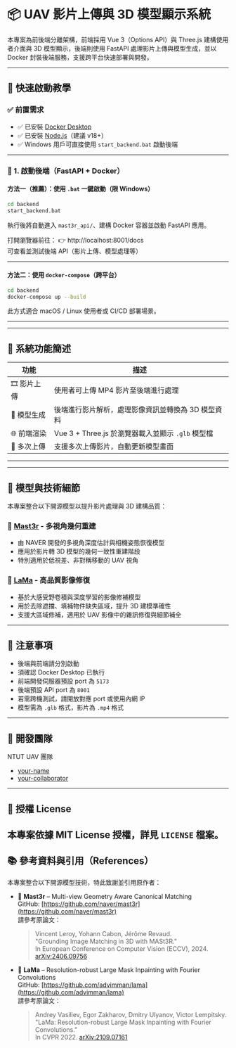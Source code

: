 # 📦 UAV 影片上傳與 3D 模型顯示系統

本專案為前後端分離架構，前端採用 Vue 3（Options API）與 Three.js 建構使用者介面與 3D 模型顯示，後端則使用 FastAPI 處理影片上傳與模型生成，並以 Docker 封裝後端服務，支援跨平台快速部署與開發。

---

## 🚀 快速啟動教學

### ✅ 前置需求

- ✅ 已安裝 [Docker Desktop](https://www.docker.com/products/docker-desktop)
- ✅ 已安裝 [Node.js](https://nodejs.org/)（建議 v18+）
- ✅ Windows 用戶可直接使用 `start_backend.bat` 啟動後端

---

### 🔧 1. 啟動後端（FastAPI + Docker）

#### 方法一（推薦）：使用 `.bat` 一鍵啟動（限 Windows）

```bash
cd backend
start_backend.bat
```

執行後將自動進入 `mast3r_api/`、建構 Docker 容器並啟動 FastAPI 應用。

打開瀏覽器前往：
👉 http://localhost:8001/docs  
可查看並測試後端 API（影片上傳、模型處理等）

---

#### 方法二：使用 `docker-compose`（跨平台）

```bash
cd backend
docker-compose up --build
```

此方式適合 macOS / Linux 使用者或 CI/CD 部署場景。

---



---

## 🧪 系統功能簡述

| 功能 | 描述 |
|------|------|
| 🎞️ 影片上傳 | 使用者可上傳 MP4 影片至後端進行處理 |
| 🧠 模型生成 | 後端進行影片解析，處理影像資訊並轉換為 3D 模型資料 |
| 🌐 前端渲染 | Vue 3 + Three.js 於瀏覽器載入並顯示 `.glb` 模型檔 |
| 🔁 多次上傳 | 支援多次上傳影片，自動更新模型畫面 |

---


---

## 🧠 模型與技術細節

本專案整合以下開源模型以提升影片處理與 3D 建構品質：

### 🔷 [Mast3r](https://github.com/naver/mast3r) - 多視角幾何重建

- 由 NAVER 開發的多視角深度估計與相機姿態恢復模型
- 應用於影片轉 3D 模型的幾何一致性重建階段
- 特別適用於低視差、非對稱移動的 UAV 視角

### 🔷 [LaMa](https://github.com/advimman/lama) - 高品質影像修復

- 基於大感受野卷積與深度學習的影像修補模型
- 用於去除遮擋、填補物件缺失區域，提升 3D 建模準確性
- 支援大區域修補，適用於 UAV 影像中的雜訊修復與細節補全

---

## 🧠 注意事項

- 後端與前端請分別啟動
- 須確認 Docker Desktop 已執行
- 前端開發伺服器預設 port 為 `5173`
- 後端預設 API port 為 `8001`
- 若需跨機測試，請開放對應 port 或使用內網 IP
- 模型需為 `.glb` 格式，影片為 `.mp4` 格式

---

## 👥 開發團隊

NTUT UAV 團隊  
- [your-name](https://github.com/your-name)
- [your-collaborator](https://github.com/your-collaborator)

---

## 📜 授權 License

本專案依據 MIT License 授權，詳見 `LICENSE` 檔案。
---

## 📚 參考資料與引用（References）

本專案整合以下開源模型技術，特此致謝並引用原作者：

- 🔷 **Mast3r** – Multi-view Geometry Aware Canonical Matching  
  GitHub: [https://github.com/naver/mast3r](https://github.com/naver/mast3r)  
  請參考原論文：  
  > Vincent Leroy, Yohann Cabon, Jérôme Revaud.  
  > "Grounding Image Matching in 3D with MASt3R."  
  > In European Conference on Computer Vision (ECCV), 2024.  
  > [arXiv:2406.09756](https://arxiv.org/abs/2406.09756)  

- 🔷 **LaMa** – Resolution-robust Large Mask Inpainting with Fourier Convolutions  
  GitHub: [https://github.com/advimman/lama](https://github.com/advimman/lama)  
  請參考原論文：  
  > Andrey Vasiliev, Egor Zakharov, Dmitry Ulyanov, Victor Lempitsky.  
  > "LaMa: Resolution-robust Large Mask Inpainting with Fourier Convolutions."  
  > In CVPR 2022. [arXiv:2109.07161](https://arxiv.org/abs/2109.07161)
